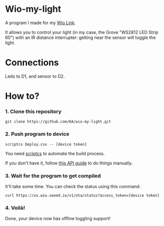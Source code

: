 # Wio-my-light
A program I made for my [Wio Link](http://seeed-studio.github.io/Wio_Link).

It allows you to control your light (in my case, the Grove "WS2812 LED Strip 60") with an
IR distance interrupter: getting near the sensor will toggle the light.

# Connections
Leds to D1, and sensor to D2.

# How to?

### 1. Clone this repository

    git clone https://github.com/6A/wio-my-light.git

### 2. Push program to device

    scriptcs Deploy.csx -- [device token]

You need [scriptcs](https://github.com/scriptcs/scriptcs) to automate the build process.

If you don't have it, follow [this API guide](http://seeed-studio.github.io/Wio_Link/#trigger-the-ota-process-for-node) to do things manually.

### 3. Wait for the program to get compiled
It'll take some time. You can check the status using this command:

    curl https://us.wio.seeed.io/v1/ota/status?access_token=[device token]

### 4. Voilà!
Done, your device now has offline toggling support!
